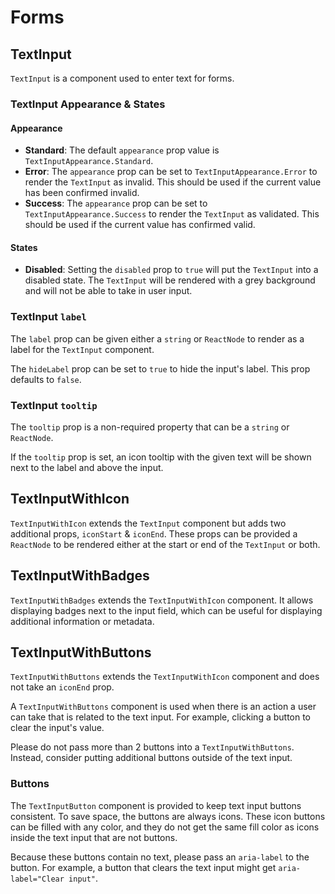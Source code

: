 # Forms

## TextInput

`TextInput` is a component used to enter text for forms.

### TextInput Appearance & States

#### Appearance

- **Standard**: The default `appearance` prop value is `TextInputAppearance.Standard`.
- **Error**: The `appearance` prop can be set to `TextInputAppearance.Error` to render the `TextInput` as invalid. This should be used if the current value has been confirmed invalid.
- **Success**: The `appearance` prop can be set to `TextInputAppearance.Success` to render the `TextInput` as validated. This should be used if the current value has confirmed valid.

#### States

- **Disabled**: Setting the `disabled` prop to `true` will put the `TextInput` into a disabled state. The `TextInput` will be rendered with a grey background and will not be able to take in user input.

### TextInput `label`

The `label` prop can be given either a `string` or `ReactNode` to render as a label for the `TextInput` component.

The `hideLabel` prop can be set to `true` to hide the input's label. This prop defaults to `false`.

### TextInput `tooltip`

The `tooltip` prop is a non-required property that can be a `string` or `ReactNode`.

If the `tooltip` prop is set, an icon tooltip with the given text will be shown next to the label and above the input.

## TextInputWithIcon

`TextInputWithIcon` extends the `TextInput` component but adds two additional props, `iconStart` & `iconEnd`. These props can be provided a `ReactNode` to be rendered either at the start or end of the `TextInput` or both.

## TextInputWithBadges

`TextInputWithBadges` extends the `TextInputWithIcon` component. It allows displaying badges next to the input field, which can be useful for displaying additional information or metadata.

## TextInputWithButtons

`TextInputWithButtons` extends the `TextInputWithIcon` component and does not take an `iconEnd` prop.

A `TextInputWithButtons` component is used when there is an action a user can take that is related to the text input. For example, clicking a button to clear the input's value.

Please do not pass more than 2 buttons into a `TextInputWithButtons`. Instead, consider putting additional buttons outside of the text input.

### Buttons

The `TextInputButton` component is provided to keep text input buttons consistent. To save space, the buttons are always icons. These icon buttons can be filled with any color, and they do not get the same fill color as icons inside the text input that are not buttons.

Because these buttons contain no text, please pass an `aria-label` to the button. For example, a button that clears the text input might get `aria-label="Clear input"`.
